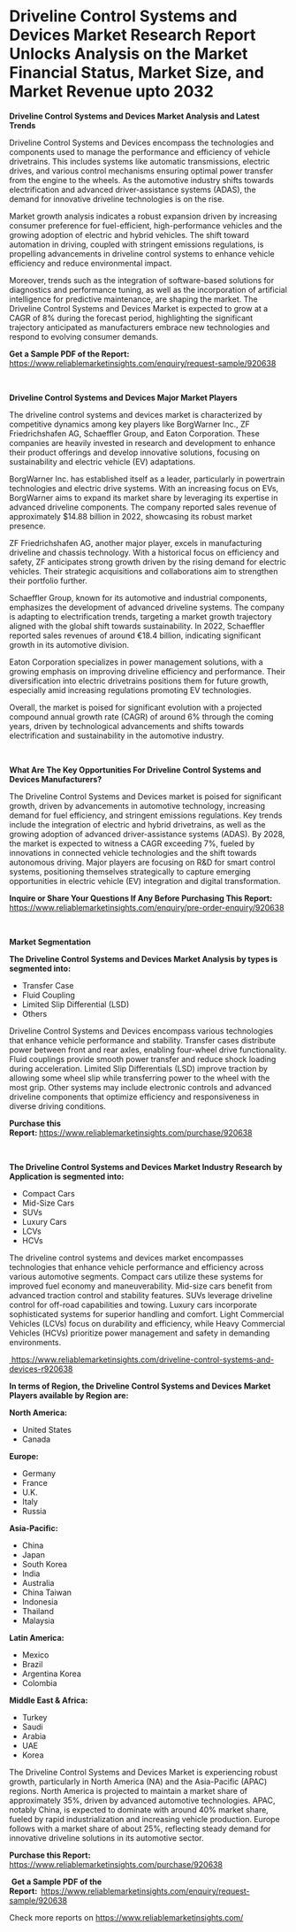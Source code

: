 <p><h1>Driveline Control Systems and Devices Market Research Report Unlocks Analysis on the Market Financial Status, Market Size, and Market Revenue upto 2032</h1></p><p><strong>Driveline Control Systems and Devices Market Analysis and Latest Trends</strong></p>
<p><p>Driveline Control Systems and Devices encompass the technologies and components used to manage the performance and efficiency of vehicle drivetrains. This includes systems like automatic transmissions, electric drives, and various control mechanisms ensuring optimal power transfer from the engine to the wheels. As the automotive industry shifts towards electrification and advanced driver-assistance systems (ADAS), the demand for innovative driveline technologies is on the rise.</p><p>Market growth analysis indicates a robust expansion driven by increasing consumer preference for fuel-efficient, high-performance vehicles and the growing adoption of electric and hybrid vehicles. The shift toward automation in driving, coupled with stringent emissions regulations, is propelling advancements in driveline control systems to enhance vehicle efficiency and reduce environmental impact.</p><p>Moreover, trends such as the integration of software-based solutions for diagnostics and performance tuning, as well as the incorporation of artificial intelligence for predictive maintenance, are shaping the market. The Driveline Control Systems and Devices Market is expected to grow at a CAGR of 8% during the forecast period, highlighting the significant trajectory anticipated as manufacturers embrace new technologies and respond to evolving consumer demands.</p></p>
<p><strong>Get a Sample PDF of the Report:&nbsp;</strong> <a href="https://www.reliablemarketinsights.com/enquiry/request-sample/920638?utm_campaign=2452&utm_medium=2&utm_source=Github&utm_content=ia&utm_term=07032025&utm_id=driveline-control-systems-and-devices">https://www.reliablemarketinsights.com/enquiry/request-sample/920638</a></p>
<p>&nbsp;</p>
<p><strong>Driveline Control Systems and Devices Major Market Players</strong></p>
<p><p>The driveline control systems and devices market is characterized by competitive dynamics among key players like BorgWarner Inc., ZF Friedrichshafen AG, Schaeffler Group, and Eaton Corporation. These companies are heavily invested in research and development to enhance their product offerings and develop innovative solutions, focusing on sustainability and electric vehicle (EV) adaptations.</p><p>BorgWarner Inc. has established itself as a leader, particularly in powertrain technologies and electric drive systems. With an increasing focus on EVs, BorgWarner aims to expand its market share by leveraging its expertise in advanced driveline components. The company reported sales revenue of approximately $14.88 billion in 2022, showcasing its robust market presence. </p><p>ZF Friedrichshafen AG, another major player, excels in manufacturing driveline and chassis technology. With a historical focus on efficiency and safety, ZF anticipates strong growth driven by the rising demand for electric vehicles. Their strategic acquisitions and collaborations aim to strengthen their portfolio further.</p><p>Schaeffler Group, known for its automotive and industrial components, emphasizes the development of advanced driveline systems. The company is adapting to electrification trends, targeting a market growth trajectory aligned with the global shift towards sustainability. In 2022, Schaeffler reported sales revenues of around €18.4 billion, indicating significant growth in its automotive division.</p><p>Eaton Corporation specializes in power management solutions, with a growing emphasis on improving driveline efficiency and performance. Their diversification into electric drivetrains positions them for future growth, especially amid increasing regulations promoting EV technologies.</p><p>Overall, the market is poised for significant evolution with a projected compound annual growth rate (CAGR) of around 6% through the coming years, driven by technological advancements and shifts towards electrification and sustainability in the automotive industry.</p></p>
<p>&nbsp;</p>
<p><strong>What Are The Key Opportunities For Driveline Control Systems and Devices Manufacturers?</strong></p>
<p><p>The Driveline Control Systems and Devices market is poised for significant growth, driven by advancements in automotive technology, increasing demand for fuel efficiency, and stringent emissions regulations. Key trends include the integration of electric and hybrid drivetrains, as well as the growing adoption of advanced driver-assistance systems (ADAS). By 2028, the market is expected to witness a CAGR exceeding 7%, fueled by innovations in connected vehicle technologies and the shift towards autonomous driving. Major players are focusing on R&D for smart control systems, positioning themselves strategically to capture emerging opportunities in electric vehicle (EV) integration and digital transformation.</p></p>
<p><strong>Inquire or Share Your Questions If Any Before Purchasing This Report:</strong> <a href="https://www.reliablemarketinsights.com/enquiry/pre-order-enquiry/920638?utm_campaign=2452&utm_medium=2&utm_source=Github&utm_content=ia&utm_term=07032025&utm_id=driveline-control-systems-and-devices">https://www.reliablemarketinsights.com/enquiry/pre-order-enquiry/920638</a></p>
<p>&nbsp;</p>
<p><strong>Market Segmentation</strong></p>
<p><strong>The Driveline Control Systems and Devices Market Analysis by types is segmented into:</strong></p>
<p><ul><li>Transfer Case</li><li>Fluid Coupling</li><li>Limited Slip Differential (LSD)</li><li>Others</li></ul></p>
<p><p>Driveline Control Systems and Devices encompass various technologies that enhance vehicle performance and stability. Transfer cases distribute power between front and rear axles, enabling four-wheel drive functionality. Fluid couplings provide smooth power transfer and reduce shock loading during acceleration. Limited Slip Differentials (LSD) improve traction by allowing some wheel slip while transferring power to the wheel with the most grip. Other systems may include electronic controls and advanced driveline components that optimize efficiency and responsiveness in diverse driving conditions.</p></p>
<p><strong>Purchase this Report:&nbsp;</strong><a href="https://www.reliablemarketinsights.com/purchase/920638?utm_campaign=2452&utm_medium=2&utm_source=Github&utm_content=ia&utm_term=07032025&utm_id=driveline-control-systems-and-devices">https://www.reliablemarketinsights.com/purchase/920638</a></p>
<p>&nbsp;</p>
<p><strong>The Driveline Control Systems and Devices Market Industry Research by Application is segmented into:</strong></p>
<p><ul><li>Compact Cars</li><li>Mid-Size Cars</li><li>SUVs</li><li>Luxury Cars</li><li>LCVs</li><li>HCVs</li></ul></p>
<p><p>The driveline control systems and devices market encompasses technologies that enhance vehicle performance and efficiency across various automotive segments. Compact cars utilize these systems for improved fuel economy and maneuverability. Mid-size cars benefit from advanced traction control and stability features. SUVs leverage driveline control for off-road capabilities and towing. Luxury cars incorporate sophisticated systems for superior handling and comfort. Light Commercial Vehicles (LCVs) focus on durability and efficiency, while Heavy Commercial Vehicles (HCVs) prioritize power management and safety in demanding environments.</p></p>
<p><a href="https://www.reliablemarketinsights.com/driveline-control-systems-and-devices-r920638?utm_campaign=2452&utm_medium=2&utm_source=Github&utm_content=ia&utm_term=07032025&utm_id=driveline-control-systems-and-devices">&nbsp;https://www.reliablemarketinsights.com/driveline-control-systems-and-devices-r920638</a></p>
<p><strong>In terms of Region, the Driveline Control Systems and Devices Market Players available by Region are:</strong></p>
<p>
    <p> <strong> North America: </strong>
        <ul>
            <li>United States</li>
            <li>Canada</li>
        </ul>
        </p> 
    <p> <strong> Europe: </strong>
        <ul>
            <li>Germany</li>
            <li>France</li>
            <li>U.K.</li>
            <li>Italy</li>
            <li>Russia</li>
        </ul>
        </p> 
    <p> <strong> Asia-Pacific: </strong>
        <ul>
            <li>China</li>
            <li>Japan</li>
            <li>South Korea</li>
            <li>India</li>
            <li>Australia</li>
            <li>China Taiwan</li>
            <li>Indonesia</li>
            <li>Thailand</li>
            <li>Malaysia</li>
        </ul>
        </p> 
    <p> <strong> Latin America: </strong>
        <ul>
            <li>Mexico</li>
            <li>Brazil</li>
            <li>Argentina Korea</li>
            <li>Colombia</li>
        </ul>
        </p> 
    <p> <strong> Middle East & Africa: </strong>
        <ul>
            <li>Turkey</li>
            <li>Saudi</li>
            <li>Arabia</li>
            <li>UAE</li>
            <li>Korea</li>
        </ul>
    </p>
    </p>
<p><p>The Driveline Control Systems and Devices Market is experiencing robust growth, particularly in North America (NA) and the Asia-Pacific (APAC) regions. North America is projected to maintain a market share of approximately 35%, driven by advanced automotive technologies. APAC, notably China, is expected to dominate with around 40% market share, fueled by rapid industrialization and increasing vehicle production. Europe follows with a market share of about 25%, reflecting steady demand for innovative driveline solutions in its automotive sector.</p></p>
<p><strong>Purchase this Report: </strong><a href="https://www.reliablemarketinsights.com/purchase/920638?utm_campaign=2452&utm_medium=2&utm_source=Github&utm_content=ia&utm_term=07032025&utm_id=driveline-control-systems-and-devices">https://www.reliablemarketinsights.com/purchase/920638</a></p>
<p>&nbsp;<strong>Get a Sample PDF of the Report:&nbsp;&nbsp;</strong><a href="https://www.reliablemarketinsights.com/enquiry/request-sample/920638?utm_campaign=2452&utm_medium=2&utm_source=Github&utm_content=ia&utm_term=07032025&utm_id=driveline-control-systems-and-devices">https://www.reliablemarketinsights.com/enquiry/request-sample/920638</a></p>
<p><strong></strong></p>
<p>Check more reports on <a href="https://www.reliablemarketinsights.com/?utm_campaign=2452&utm_medium=2&utm_source=Github&utm_content=ia&utm_term=07032025&utm_id=driveline-control-systems-and-devices">https://www.reliablemarketinsights.com/</a></p>